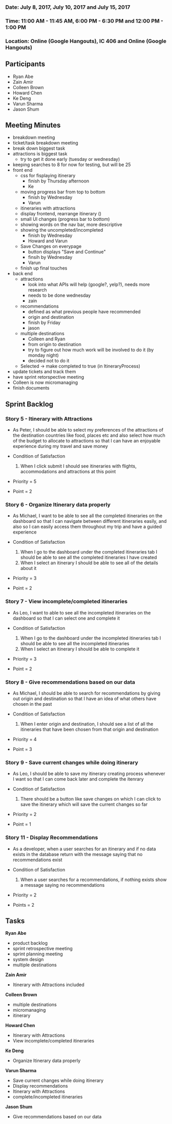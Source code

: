 ### Date: July 8, 2017, July 10, 2017 and July 15, 2017
### Time: 11:00 AM - 11:45 AM, 6:00 PM - 6:30 PM and 12:00 PM - 1:00 PM
### Location: Online (Google Hangouts), IC 406 and Online (Google Hangouts)

## Participants

- Ryan Abe
- Zain Amir
- Colleen Brown
- Howard Chen
- Ke Deng
- Varun Sharma
- Jason Shum

## Meeting Minutes

- breakdown meeting
- ticket/task breakdown meeting
- break down biggest task
- attractions is biggest task
	- try to get it done early (tuesday or wednesday)
- keeping searches to 8 for now for testing, but will be 25
- front end
	- css for fisplaying itinerary
		- finish by Thursday afternoon
		- Ke
	- moving progress bar from top to bottom
		- finish by Wednesday
		- Varun
  	- itineraries with attractions
  	- display frontend, rearrange itinerary ()
    - small UI changes (progress bar to bottom)
    - showing words on the nav bar, more descriptive
  	- showing the uncompleted/incompleted
		- finish by Wednesday
		- Howard and Varun
  	- Save Changes on everypage
		- button displays "Save and Continue"
		- finsih by Wednesday
		- Varun
	- finish up final touches
- back end
    - attractions
		- look into what APIs will help (google?, yelp?), needs more research
		- needs to be done wednesday
		- zain
	- recommendations
		- defined as what previous people have recommended
        - origin and destination
		- finish by Friday
		- jason
	- multiple destinations
	    - Colleen and Ryan
	    - from origin to destination
	    - try to figure out how much work will be involved to do it (by monday night)
		- decided not to do it
	- Selected -> make completed to true (in ItineraryProcess)
- update tickets and track them
- have sprint retorspective meeting
- Colleen is now micromanaging
- finish documents

## Sprint Backlog

### Story 5 - Itinerary with Attractions

- As Peter, I should be able to select my preferences of the attractions of the destination countries like food, places etc and also select how much of the budget to allocate to attractions so that I can have an enjoyable experience during my travel and save money

- Condition of Satisfaction
    1. When I click submit I should see itineraries with flights, accommodations and attractions at this point

- Priority = 5
- Point = 2

### Story 6 - Organize Itinerary data properly

- As Michael, I want to be able to see all the completed itineraries on the dashboard so that I can navigate between different itineraries easily, and also so I can easily access them throughout my trip and have a guided experience 

- Condition of Satisfaction
    1. When I go to the dashboard under the completed itineraries tab I should be able to see all the completed itineraries I have created
    2. When I select an itinerary I should be able to see all of the details about it  

- Priority = 3
- Point = 2

### Story 7 - View incomplete/completed itineraries

- As Leo, I want to able to see all the incompleted itineraries on the dashboard so that I can select one and complete it

- Condition of Satisfaction
    1. When I go to the dashboard under the incompleted itineraries tab I should be able to see all the incompleted itineraries
    2. When I select an itinerary I should be able to complete it

- Priority = 3
- Point = 2

### Story 8 - Give recommendations based on our data

- As Michael, I should be able to search for recommendations by giving out origin and destination so that I have an idea of what others have chosen in the past

- Condition of Satisfaction
    1. When I enter origin and destination, I should see a list of all the itineraries that have been chosen from that origin and destination

- Priority = 4
- Point = 3

### Story 9 - Save current changes while doing itinerary

- As Leo, I should be able to save my itinerary creating process whenever I want so that I can come back later and complete the itenrary

- Condition of Satisfaction
    1. There should be a button like save changes on which I can click to save the itinerary which will save the current changes so far

- Priority = 2
- Point = 1

### Story 11 - Display Recommendations

- As a developer, when a user searches for an itinerary and if no data exists in the database return with the message saying that no recommendations exist

- Condition of Satisfaction
    1. When a user searches for a recommendations, if nothing exists show a message saying no recommendations
    
- Priority = 2
- Points = 2

## Tasks

**Ryan Abe**
- product backlog
- sprint retrospective meeting
- sprint planning meeting
- system design
- multiple destinations

**Zain Amir**
- Itinerary with Attractions included

**Colleen Brown**
- multiple destinations
- micromanaging
- itinerary

**Howard Chen**
- Itinerary with Attractions
- View incomplete/completed itineraries

**Ke Deng**
- Organize Itinerary data properly

**Varun Sharma**
- Save current changes while doing itinerary
- Display recommendations
- Itinerary with Attractions
- complete/incompleted itineraries

**Jason Shum**
- Give recommendations based on our data

